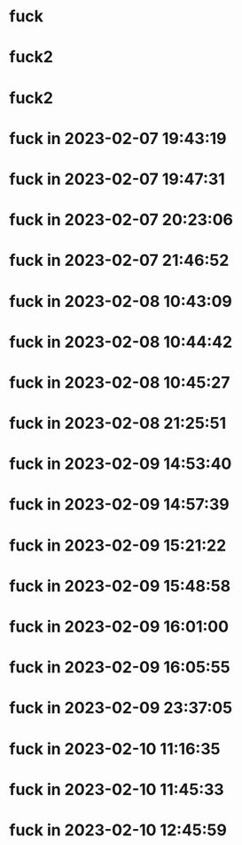 # fuck
# fuck2 
# fuck2 
# fuck in 2023-02-07 19:43:19
# fuck in 2023-02-07 19:47:31
# fuck in 2023-02-07 20:23:06
# fuck in 2023-02-07 21:46:52
# fuck in 2023-02-08 10:43:09
# fuck in 2023-02-08 10:44:42
# fuck in 2023-02-08 10:45:27
# fuck in 2023-02-08 21:25:51
# fuck in 2023-02-09 14:53:40
# fuck in 2023-02-09 14:57:39
# fuck in 2023-02-09 15:21:22
# fuck in 2023-02-09 15:48:58
# fuck in 2023-02-09 16:01:00
# fuck in 2023-02-09 16:05:55
# fuck in 2023-02-09 23:37:05
# fuck in 2023-02-10 11:16:35
# fuck in 2023-02-10 11:45:33
# fuck in 2023-02-10 12:45:59
